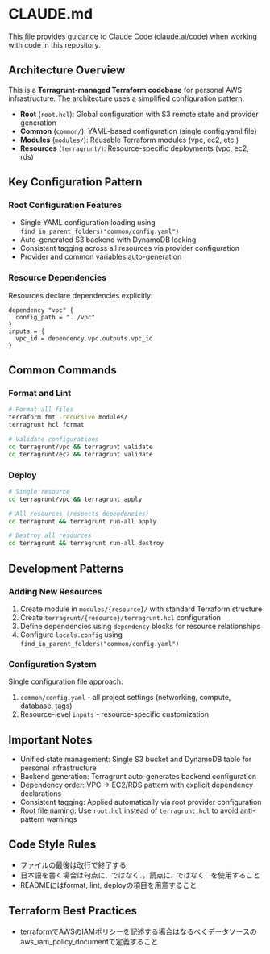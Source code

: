 # CLAUDE.md

This file provides guidance to Claude Code (claude.ai/code) when working with code in this repository.

## Architecture Overview

This is a **Terragrunt-managed Terraform codebase** for personal AWS infrastructure. The architecture uses a simplified configuration pattern:

- **Root** (`root.hcl`): Global configuration with S3 remote state and provider generation
- **Common** (`common/`): YAML-based configuration (single config.yaml file)
- **Modules** (`modules/`): Reusable Terraform modules (vpc, ec2, etc.)
- **Resources** (`terragrunt/`): Resource-specific deployments (vpc, ec2, rds)

## Key Configuration Pattern

### Root Configuration Features
- Single YAML configuration loading using `find_in_parent_folders("common/config.yaml")`
- Auto-generated S3 backend with DynamoDB locking
- Consistent tagging across all resources via provider configuration
- Provider and common variables auto-generation

### Resource Dependencies
Resources declare dependencies explicitly:
```hcl
dependency "vpc" {
  config_path = "../vpc"
}
inputs = {
  vpc_id = dependency.vpc.outputs.vpc_id
}
```

## Common Commands

### Format and Lint
```bash
# Format all files
terraform fmt -recursive modules/
terragrunt hcl format

# Validate configurations
cd terragrunt/vpc && terragrunt validate
cd terragrunt/ec2 && terragrunt validate
```

### Deploy
```bash
# Single resource
cd terragrunt/vpc && terragrunt apply

# All resources (respects dependencies)
cd terragrunt && terragrunt run-all apply

# Destroy all resources
cd terragrunt && terragrunt run-all destroy
```

## Development Patterns

### Adding New Resources
1. Create module in `modules/{resource}/` with standard Terraform structure
2. Create `terragrunt/{resource}/terragrunt.hcl` configuration
3. Define dependencies using `dependency` blocks for resource relationships
4. Configure `locals.config` using `find_in_parent_folders("common/config.yaml")`

### Configuration System
Single configuration file approach:
1. `common/config.yaml` - all project settings (networking, compute, database, tags)
2. Resource-level `inputs` - resource-specific customization

## Important Notes

- Unified state management: Single S3 bucket and DynamoDB table for personal infrastructure
- Backend generation: Terragrunt auto-generates backend configuration
- Dependency order: VPC → EC2/RDS pattern with explicit dependency declarations
- Consistent tagging: Applied automatically via root provider configuration
- Root file naming: Use `root.hcl` instead of `terragrunt.hcl` to avoid anti-pattern warnings

## Code Style Rules

- ファイルの最後は改行で終了する
- 日本語を書く場合は句点に`、`ではなく`，`，読点に`。`ではなく`．`を使用すること
- READMEにはformat, lint, deployの項目を用意すること

## Terraform Best Practices

- terraformでAWSのIAMポリシーを記述する場合はなるべくデータソースのaws_iam_policy_documentで定義すること
